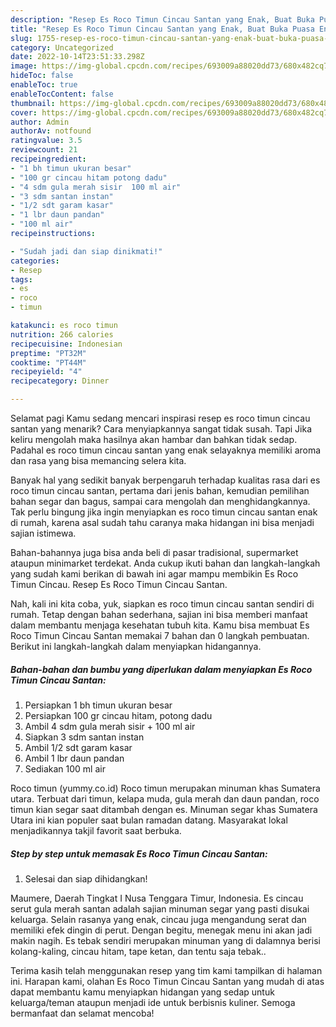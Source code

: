 ```yaml
---
description: "Resep Es Roco Timun Cincau Santan yang Enak, Buat Buka Puasa Enak Banget"
title: "Resep Es Roco Timun Cincau Santan yang Enak, Buat Buka Puasa Enak Banget"
slug: 1755-resep-es-roco-timun-cincau-santan-yang-enak-buat-buka-puasa-enak-banget
category: Uncategorized
date: 2022-10-14T23:51:33.298Z
image: https://img-global.cpcdn.com/recipes/693009a88020dd73/680x482cq70/es-roco-timun-cincau-santan-foto-resep-utama.jpg
hideToc: false
enableToc: true
enableTocContent: false
thumbnail: https://img-global.cpcdn.com/recipes/693009a88020dd73/680x482cq70/es-roco-timun-cincau-santan-foto-resep-utama.jpg
cover: https://img-global.cpcdn.com/recipes/693009a88020dd73/680x482cq70/es-roco-timun-cincau-santan-foto-resep-utama.jpg
author: Admin
authorAv: notfound
ratingvalue: 3.5
reviewcount: 21
recipeingredient:
- "1 bh timun ukuran besar"
- "100 gr cincau hitam potong dadu"
- "4 sdm gula merah sisir  100 ml air"
- "3 sdm santan instan"
- "1/2 sdt garam kasar"
- "1 lbr daun pandan"
- "100 ml air"
recipeinstructions:

- "Sudah jadi dan siap dinikmati!"
categories:
- Resep
tags:
- es
- roco
- timun

katakunci: es roco timun 
nutrition: 266 calories
recipecuisine: Indonesian
preptime: "PT32M"
cooktime: "PT44M"
recipeyield: "4"
recipecategory: Dinner

---
```



Selamat pagi Kamu sedang mencari inspirasi resep es roco timun cincau santan yang menarik? Cara menyiapkannya sangat tidak susah. Tapi Jika keliru mengolah maka hasilnya akan hambar dan bahkan tidak sedap. Padahal es roco timun cincau santan yang enak selayaknya memiliki aroma dan rasa yang bisa memancing selera kita.


Banyak hal yang sedikit banyak berpengaruh terhadap kualitas rasa dari es roco timun cincau santan, pertama dari jenis bahan, kemudian pemilihan bahan segar dan bagus, sampai cara mengolah dan menghidangkannya. Tak perlu bingung jika ingin menyiapkan es roco timun cincau santan enak di rumah, karena asal sudah tahu caranya maka hidangan ini bisa menjadi sajian istimewa.

Bahan-bahannya juga bisa anda beli di pasar tradisional, supermarket ataupun minimarket terdekat. Anda cukup ikuti bahan dan langkah-langkah yang sudah kami berikan di bawah ini agar mampu membikin Es Roco Timun Cincau. Resep Es Roco Timun Cincau Santan.


Nah, kali ini kita coba, yuk, siapkan es roco timun cincau santan sendiri di rumah. Tetap dengan bahan sederhana, sajian ini bisa memberi manfaat dalam membantu menjaga kesehatan tubuh kita. Kamu bisa membuat Es Roco Timun Cincau Santan memakai 7 bahan dan 0 langkah pembuatan. Berikut ini langkah-langkah dalam menyiapkan hidangannya.

<!--inarticleads1-->

##### Bahan-bahan dan bumbu yang diperlukan dalam menyiapkan Es Roco Timun Cincau Santan:

1. Persiapkan 1 bh timun ukuran besar
1. Persiapkan 100 gr cincau hitam, potong dadu
1. Ambil 4 sdm gula merah sisir + 100 ml air
1. Siapkan 3 sdm santan instan
1. Ambil 1/2 sdt garam kasar
1. Ambil 1 lbr daun pandan
1. Sediakan 100 ml air


Roco timun (yummy.co.id) Roco timun merupakan minuman khas Sumatera utara. Terbuat dari timun, kelapa muda, gula merah dan daun pandan, roco timun kian segar saat ditambah dengan es. Minuman segar khas Sumatera Utara ini kian populer saat bulan ramadan datang. Masyarakat lokal menjadikannya takjil favorit saat berbuka. 

<!--inarticleads2-->

##### Step by step untuk memasak Es Roco Timun Cincau Santan:


1. Selesai dan siap dihidangkan!

Maumere, Daerah Tingkat I Nusa Tenggara Timur, Indonesia. Es cincau serut gula merah santan adalah sajian minuman segar yang pasti disukai keluarga. Selain rasanya yang enak, cincau juga mengandung serat dan memiliki efek dingin di perut. Dengan begitu, menegak menu ini akan jadi makin nagih. Es tebak sendiri merupakan minuman yang di dalamnya berisi kolang-kaling, cincau hitam, tape ketan, dan tentu saja tebak.. 

Terima kasih telah menggunakan resep yang tim kami tampilkan di halaman ini. Harapan kami, olahan Es Roco Timun Cincau Santan yang mudah di atas dapat membantu kamu menyiapkan hidangan yang sedap untuk keluarga/teman ataupun menjadi ide untuk berbisnis kuliner. Semoga bermanfaat dan selamat mencoba!

